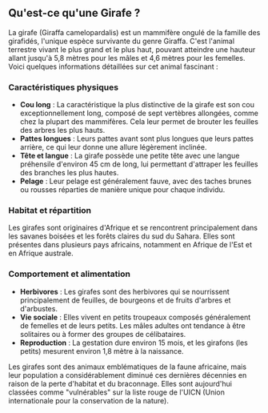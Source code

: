 ## Qu'est-ce qu'une Girafe ?

La girafe (Giraffa camelopardalis) est un mammifère ongulé de la famille des girafidés, l'unique espèce survivante du genre Giraffa. C'est l'animal terrestre vivant le plus grand et le plus haut, pouvant atteindre une hauteur allant jusqu'à 5,8 mètres pour les mâles et 4,6 mètres pour les femelles. Voici quelques informations détaillées sur cet animal fascinant :

### Caractéristiques physiques

- **Cou long** : La caractéristique la plus distinctive de la girafe est son cou exceptionnellement long, composé de sept vertèbres allongées, comme chez la plupart des mammifères. Cela leur permet de brouter les feuilles des arbres les plus hauts.
- **Pattes longues** : Leurs pattes avant sont plus longues que leurs pattes arrière, ce qui leur donne une allure légèrement inclinée.
- **Tête et langue** : La girafe possède une petite tête avec une langue préhensile d'environ 45 cm de long, lui permettant d'attraper les feuilles des branches les plus hautes.
- **Pelage** : Leur pelage est généralement fauve, avec des taches brunes ou rousses réparties de manière unique pour chaque individu.

### Habitat et répartition

Les girafes sont originaires d'Afrique et se rencontrent principalement dans les savanes boisées et les forêts claires du sud du Sahara. Elles sont présentes dans plusieurs pays africains, notamment en Afrique de l'Est et en Afrique australe.

### Comportement et alimentation

- **Herbivores** : Les girafes sont des herbivores qui se nourrissent principalement de feuilles, de bourgeons et de fruits d'arbres et d'arbustes.
- **Vie sociale** : Elles vivent en petits troupeaux composés généralement de femelles et de leurs petits. Les mâles adultes ont tendance à être solitaires ou à former des groupes de célibataires.
- **Reproduction** : La gestation dure environ 15 mois, et les girafons (les petits) mesurent environ 1,8 mètre à la naissance.

Les girafes sont des animaux emblématiques de la faune africaine, mais leur population a considérablement diminué ces dernières décennies en raison de la perte d'habitat et du braconnage. Elles sont aujourd'hui classées comme "vulnérables" sur la liste rouge de l'UICN (Union internationale pour la conservation de la nature).